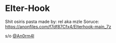 # Elter-Hook

Shit osiris pasta made by: rel aka mzle
Soruce: https://anonfiles.com/f7df87Cfx4/Elterhook-main_7z

s/o [@An0rm4l](https://github.com/An0rm4l)
